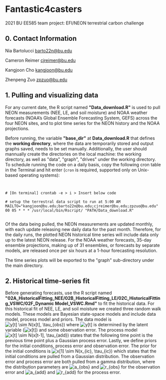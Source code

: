 # Fantastic4casters 

2021 BU EE585 team project: EFI/NEON terrestrial carbon challenge 


## 0. Contact Information


Nia Bartolucci
barto22n@bu.edu

Cameron Reimer
cjreimer@bu.edu 

Kangjoon Cho
kangjoon@bu.edu

Zhenpeng Zuo
zpzuo@bu.edu


## 1. Pulling and visualizing data


For any current date, the R script named **"Data_download.R"** is used to pull NEON measurements (NEE, LE, and soil moisture) and NOAA weather forecasts (NOAA’s Global Ensemble Forecasting System, GEFS) across the four NEON sites, and to plot time series for the NEON history and the NOAA projections.

Before running, the variable **"base_dir"** at **Data_download.R** that defines the **working directory**, where the data are temporarily stored and output graphs saved, needs to be set manually. Additionally, the user should mannually create the directories on the local machine: the working directory, as well as "data", "graph", "drives" under the working directory. To schedule running the code on a daily basis, copy the following cron table in the Terminal and hit enter (`cron` is required, supported only on Unix-based operating systems): 


```


# [On terminal] crontab -e > i > Insert below code 

# setup the terrestral data script to run at 5:00 AM
MAILTO="kangjoon@bu.edu;barto22n@bu.edu;cjreimer@bu.edu;zpzuo@bu.edu"
00 05 * * * /usr/local/bin/Rscript/ "PATH/Data_download.R"


```


Of the data being pulled, the NEON measurements are updated monthly, with each update releasing new daily data for the past month. Therefore, for the daily runs, the plotted NEON historical time series will include data only up to the latest NEON release. For the NOAA weather forecasts, 35-day ensemble projections, making up of 31 ensembles, or forecasts by separate models, are released once per six hours at a 1-hour forecasting resolution.

The time series plots will be exported to the "graph" sub-directory under the main directory. 


## 2. Historical time-series fit


Before generating forecasts, use the R script named **"02A_HistoricalFitting_NEE/02B_HistoricalFitting_LE/02C_HistoricalFitting_VSWC/02F_Dynamic Model_VSWC.Rmd"** to fit the historical data. For this historical fit of NEE, LE, and soil moisture we created three random walk models. These models are Bayesian state-space models and include data model, process model and priors. The data model is <img src="https://latex.codecogs.com/svg.latex?y[t]&space;\sim&space;N(x[t],&space;\tau_{obs})" title="y[t] \sim N(x[t], \tau_{obs})" /> where <img src="https://latex.codecogs.com/svg.latex?y[t]" title="y[t]" /> is determined by the latent variable (<img src="https://latex.codecogs.com/svg.latex?x[t]" title="x[t]" />) and some observation error. The process model <img src="https://latex.codecogs.com/svg.latex?x[t]&space;\sim&space;N(x[t-1],&space;\tau_{add})" title="x[t] \sim N(x[t-1], \tau_{add})" /> states that the following time point is the previous time point plus a Gaussian process error. Lastly, we define priors for the initial conditions, process error and observation error. The prior for the initial conditions is <img src="https://latex.codecogs.com/svg.latex?x[1]&space;\sim&space;N(x_{ic},&space;\tau_{ic})" title="x[1] \sim N(x_{ic}, \tau_{ic})" /> which states that the initial conditions are pulled from a Gaussian distribution. The observation error and process error are both pulled from a gamma distribution, where the distribution parameters are <img src="https://latex.codecogs.com/svg.latex?a_{obs}" title="a_{obs}" /> and <img src="https://latex.codecogs.com/svg.latex?r_{obs}" title="r_{obs}" /> for the observation error and <img src="https://latex.codecogs.com/svg.latex?a_{add}" title="a_{add}" /> and <img src="https://latex.codecogs.com/svg.latex?r_{add}" title="r_{add}" /> for the process error. 
